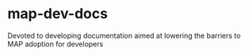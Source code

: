 # map-dev-docs
Devoted to developing documentation aimed at lowering the barriers to MAP adoption for developers
